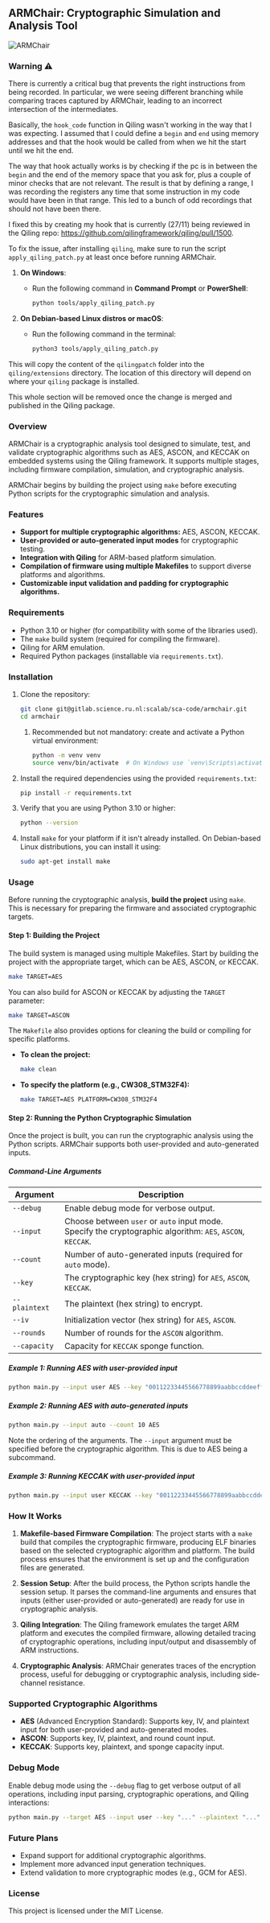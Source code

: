 
## ARMChair: Cryptographic Simulation and Analysis Tool

![ARMChair](art/CPU1.jpeg)

### Warning ⚠️

There is currently a critical bug that prevents the right instructions from being recorded. In particular, we were seeing different branching while comparing traces captured by ARMChair, leading to an incorrect intersection of the intermediates.

Basically, the `hook_code` function in Qiling wasn't working in the way that I was expecting. I assumed that I could define a `begin` and `end` using memory addresses and that the hook would be called from when we hit the start until we hit the end. 

The way that hook actually works is by checking if the pc is in between the `begin` and the end of the memory space that you ask for, plus a couple of minor checks that are not relevant. The result is that by defining a range, I was recording the registers any time that some instruction in my code would have been in that range. This led to a bunch of odd recordings that should not have been there.

I fixed this by creating my hook that is currently (27/11) being reviewed in the Qiling repo: https://github.com/qilingframework/qiling/pull/1500.

To fix the issue, after installing `qiling`, make sure to run the script `apply_qiling_patch.py` at least once before running ARMChair.

1. **On Windows**:
   - Run the following command in **Command Prompt** or **PowerShell**:
     ```bash
     python tools/apply_qiling_patch.py
     ```

2. **On Debian-based Linux distros or macOS**:
   - Run the following command in the terminal:
     ```bash
     python3 tools/apply_qiling_patch.py
     ```

This will copy the content of the `qilingpatch` folder into the `qiling/extensions` directory. The location of this directory will depend on where your `qiling` package is installed.

This whole section will be removed once the change is merged and published in the Qiling package.

### Overview

ARMChair is a cryptographic analysis tool designed to simulate, test, and validate cryptographic algorithms such as AES, ASCON, and KECCAK on embedded systems using the Qiling framework. It supports multiple stages, including firmware compilation, simulation, and cryptographic analysis.

ARMChair begins by building the project using `make` before executing Python scripts for the cryptographic simulation and analysis.

### Features

- **Support for multiple cryptographic algorithms:** AES, ASCON, KECCAK.
- **User-provided or auto-generated input modes** for cryptographic testing.
- **Integration with Qiling** for ARM-based platform simulation.
- **Compilation of firmware using multiple Makefiles** to support diverse platforms and algorithms.
- **Customizable input validation and padding for cryptographic algorithms.**

### Requirements

- Python 3.10 or higher (for compatibility with some of the libraries used).
- The `make` build system (required for compiling the firmware).
- Qiling for ARM emulation.
- Required Python packages (installable via `requirements.txt`).

### Installation

1. Clone the repository:

   ```bash
   git clone git@gitlab.science.ru.nl:scalab/sca-code/armchair.git
   cd armchair
   ```
   
    1. Recommended but not mandatory: create and activate a Python virtual environment:
        
        ```bash
        python -m venv venv
        source venv/bin/activate  # On Windows use `venv\Scripts\activate`
        ```


2. Install the required dependencies using the provided `requirements.txt`:

   ```bash
   pip install -r requirements.txt
   ```

3. Verify that you are using Python 3.10 or higher:

   ```bash
   python --version
   ```

4. Install `make` for your platform if it isn't already installed. On Debian-based Linux distributions, you can install it using:

   ```bash
   sudo apt-get install make
   ```

### Usage

Before running the cryptographic analysis, **build the project** using `make`. This is necessary for preparing the firmware and associated cryptographic targets.

#### Step 1: Building the Project

The build system is managed using multiple Makefiles. Start by building the project with the appropriate target, which can be AES, ASCON, or KECCAK.

```bash
make TARGET=AES
```

You can also build for ASCON or KECCAK by adjusting the `TARGET` parameter:

```bash
make TARGET=ASCON
```

The `Makefile` also provides options for cleaning the build or compiling for specific platforms.

- **To clean the project:**

    ```bash
    make clean
    ```

- **To specify the platform (e.g., CW308_STM32F4):**

    ```bash
    make TARGET=AES PLATFORM=CW308_STM32F4
    ```

#### Step 2: Running the Python Cryptographic Simulation

Once the project is built, you can run the cryptographic analysis using the Python scripts. ARMChair supports both user-provided and auto-generated inputs.

##### Command-Line Arguments

| Argument         | Description                                              |
|------------------|----------------------------------------------------------|
| `--debug`        | Enable debug mode for verbose output.                    |
| `--input`        | Choose between `user` or `auto` input mode.<br/>Specify the cryptographic algorithm: `AES`, `ASCON`, `KECCAK`.|
| `--count`        | Number of auto-generated inputs (required for `auto` mode). |
| `--key`          | The cryptographic key (hex string) for `AES`, `ASCON`, `KECCAK`.|
| `--plaintext`    | The plaintext (hex string) to encrypt.                   |
| `--iv`           | Initialization vector (hex string) for `AES`, `ASCON`.   |
| `--rounds`       | Number of rounds for the `ASCON` algorithm.              |
| `--capacity`     | Capacity for `KECCAK` sponge function.                   |

##### Example 1: Running AES with user-provided input

```bash
python main.py --input user AES --key "00112233445566778899aabbccddeeff" --plaintext "00112233445566778899aabbccddeeff" --iv "000102030405060708090a0b0c0d0e0f"
```

##### Example 2: Running AES with auto-generated inputs

```bash
python main.py --input auto --count 10 AES
```
Note the ordering of the arguments. The `--input` argument must be specified before the cryptographic algorithm.
This is due to AES being a subcommand.
##### Example 3: Running KECCAK with user-provided input

```bash
python main.py --input user KECCAK --key "00112233445566778899aabbccddeeff" --plaintext "00112233445566778899aabbccddeeff" --capacity 1600
```

### How It Works

1. **Makefile-based Firmware Compilation**: 
   The project starts with a `make` build that compiles the cryptographic firmware, producing ELF binaries based on the selected cryptographic algorithm and platform. The build process ensures that the environment is set up and the configuration files are generated.

2. **Session Setup**:
   After the build process, the Python scripts handle the session setup. It parses the command-line arguments and ensures that inputs (either user-provided or auto-generated) are ready for use in cryptographic analysis.

3. **Qiling Integration**: 
   The Qiling framework emulates the target ARM platform and executes the compiled firmware, allowing detailed tracing of cryptographic operations, including input/output and disassembly of ARM instructions.

4. **Cryptographic Analysis**: 
   ARMChair generates traces of the encryption process, useful for debugging or cryptographic analysis, including side-channel resistance.

### Supported Cryptographic Algorithms

- **AES** (Advanced Encryption Standard): Supports key, IV, and plaintext input for both user-provided and auto-generated modes.
- **ASCON**: Supports key, IV, plaintext, and round count input.
- **KECCAK**: Supports key, plaintext, and sponge capacity input.

### Debug Mode

Enable debug mode using the `--debug` flag to get verbose output of all operations, including input parsing, cryptographic operations, and Qiling interactions:

```bash
python main.py --target AES --input user --key "..." --plaintext "..." --iv "..." --debug
```

### Future Plans

- Expand support for additional cryptographic algorithms.
- Implement more advanced input generation techniques.
- Extend validation to more cryptographic modes (e.g., GCM for AES).

### License

This project is licensed under the MIT License.

